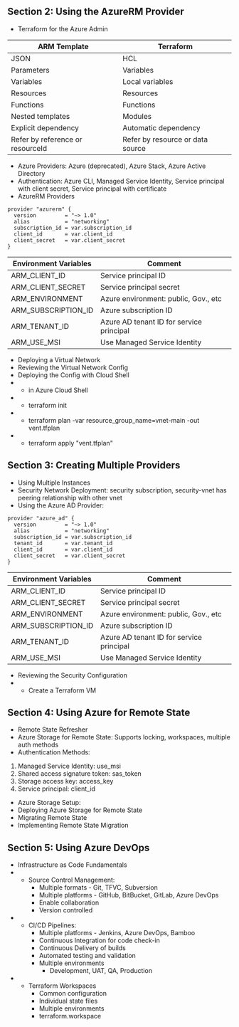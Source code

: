 ## Section 2: Using the AzureRM Provider
* Terraform for the Azure Admin

ARM Template|Terraform
---|---
JSON|HCL
Parameters|Variables
Variables|Local variables
Resources|Resources
Functions|Functions
Nested templates|Modules
Explicit dependency|Automatic dependency
Refer by reference or resourceId|Refer by resource or data source

* Azure Providers: Azure (deprecated), Azure Stack, Azure Active Directory
* Authentication: Azure CLI, Managed Service Identity, Service principal with client secret, Service principal with certificate
* AzureRM Providers
```
provider "azurerm" {
  version         = "~> 1.0"
  alias           = "networking"
  subscription_id = var.subscription_id
  client_id       = var.client_id
  client_secret   = var.client_secret
}
```

Environment Variables|Comment
---|---
ARM_CLIENT_ID|Service principal ID
ARM_CLIENT_SECRET|Service principal secret
ARM_ENVIRONMENT|Azure environment: public, Gov., etc
ARM_SUBSCRIPTION_ID|Azure subscription ID
ARM_TENANT_ID|Azure AD tenant ID for service principal
ARM_USE_MSI|Use Managed Service Identity

* Deploying a Virtual Network
* Reviewing the Virtual Network Config
* Deploying the Config with Cloud Shell
* * in Azure Cloud Shell
* * terraform init
* * terraform plan -var resource_group_name=vnet-main -out vent.tfplan
* * terraform apply "vent.tfplan"

## Section 3: Creating Multiple Providers
* Using Multiple Instances
* Security Network Deployment: security subscription, security-vnet has peering relationship with other vnet
* Using the Azure AD Provider:
```
provider "azure_ad" {
  version         = "~> 1.0"
  alias           = "networking"
  subscription_id = var.subscription_id
  tenant_id       = var.tenant_id
  client_id       = var.client_id
  client_secret   = var.client_secret
}
```

Environment Variables|Comment
---|---
ARM_CLIENT_ID|Service principal ID
ARM_CLIENT_SECRET|Service principal secret
ARM_ENVIRONMENT|Azure environment: public, Gov., etc
ARM_SUBSCRIPTION_ID|Azure subscription ID
ARM_TENANT_ID|Azure AD tenant ID for service principal
ARM_USE_MSI|Use Managed Service Identity

* Reviewing the Security Configuration
* * Create a Terraform VM

## Section 4: Using Azure for Remote State
* Remote State Refresher
* Azure Storage for Remote State: Supports locking, workspaces, multiple auth methods
* Authentication Methods: 
1. Managed Service Identity: use_msi
2. Shared access signature token: sas_token
3. Storage access key: access_key
4. Service principal: client_id
* Azure Storage Setup:
* Deploying Azure Storage for Remote State
* Migrating Remote State
* Implementing Remote State Migration

## Section 5: Using Azure DevOps
* Infrastructure as Code Fundamentals
* * Source Control Management: 
    - Multiple formats - Git, TFVC, Subversion
    - Multiple platforms - GitHub, BitBucket, GitLab, Azure DevOps
    - Enable collaboration
    - Version controlled
* * CI/CD Pipelines:
    - Multiple platforms - Jenkins, Azure DevOps, Bamboo
    - Continuous Integration for code check-in
    - Continuous Delivery of builds
    - Automated testing and validation
    - Multiple environments
      - Development, UAT, QA, Production
* * Terraform Workspaces
    - Common configuration
    - Individual state files
    - Multiple environments
    - terraform.workspace